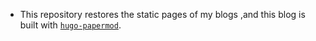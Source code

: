 + This repository restores the static pages of my blogs ,and this blog is built with [```hugo-papermod```](https://github.com/adityatelange/hugo-PaperMod).